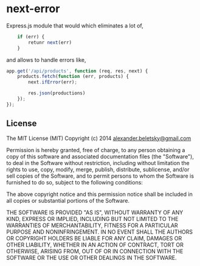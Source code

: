 # next-error

Express.js module that would which eliminates a lot of,

```js
	if (err) {
		retunr next(err)
	}
```

and allows to handle errors like,

```js
app.get('/api/products', function (req, res, next) {
	products.fetch(function (err, products) {
		next.ifError(err);

		res.json(productions)
	});
});
```

## License

The MIT License (MIT)
Copyright (c) 2014 alexander.beletsky@gmail.com

Permission is hereby granted, free of charge, to any person obtaining a copy of
this software and associated documentation files (the "Software"), to deal in
the Software without restriction, including without limitation the rights to
use, copy, modify, merge, publish, distribute, sublicense, and/or sell copies of
the Software, and to permit persons to whom the Software is furnished to do so,
subject to the following conditions:

The above copyright notice and this permission notice shall be included in all
copies or substantial portions of the Software.

THE SOFTWARE IS PROVIDED "AS IS", WITHOUT WARRANTY OF ANY KIND, EXPRESS OR
IMPLIED, INCLUDING BUT NOT LIMITED TO THE WARRANTIES OF MERCHANTABILITY,
FITNESS FOR A PARTICULAR PURPOSE AND NONINFRINGEMENT. IN NO EVENT SHALL THE
AUTHORS OR COPYRIGHT HOLDERS BE LIABLE FOR ANY CLAIM, DAMAGES OR OTHER
LIABILITY, WHETHER IN AN ACTION OF CONTRACT, TORT OR OTHERWISE, ARISING FROM,
OUT OF OR IN CONNECTION WITH THE SOFTWARE OR THE USE OR OTHER DEALINGS IN THE
SOFTWARE.

